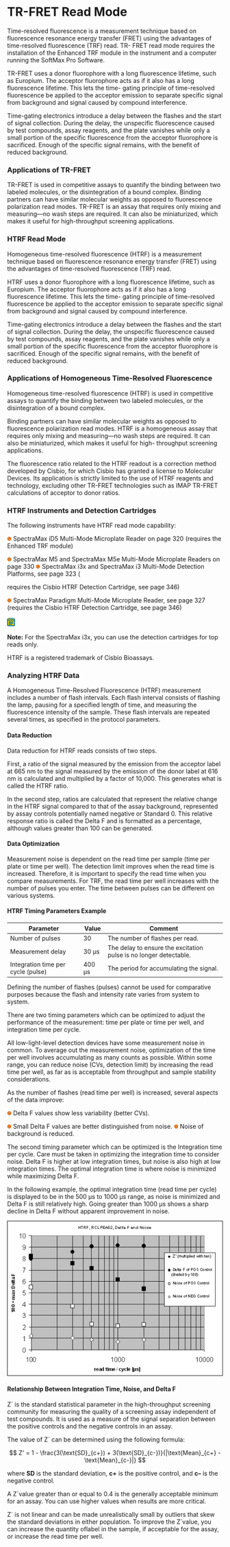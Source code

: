 # TR-FRET Read Mode

Time-resolved fluorescence is a measurement technique based on fluorescence resonance energy transfer (FRET) using the advantages of time-resolved fluorescence (TRF) read. TR- FRET read mode requires the installation of the Enhanced TRF module in the instrument and a computer running the SoftMax Pro Software.

TR-FRET uses a donor fluorophore with a long fluorescence lifetime, such as Europium. The acceptor fluorophore acts as if it also has a long fluorescence lifetime. This lets the time- gating principle of time-resolved fluorescence be applied to the acceptor emission to separate specific signal from background and signal caused by compound interference.

Time-gating electronics introduce a delay between the flashes and the start of signal collection. During the delay, the unspecific fluorescence caused by test compounds, assay reagents, and the plate vanishes while only a small portion of the specific fluorescence from the acceptor fluorophore is sacrificed. Enough of the specific signal remains, with the benefit of reduced background.

### Applications of TR-FRET

TR-FRET is used in competitive assays to quantify the binding between two labeled molecules, or the disintegration of a bound complex. Binding partners can have similar molecular weights as opposed to fluorescence polarization read modes. TR-FRET is an assay that requires only mixing and measuring—no wash steps are required. It can also be miniaturized, which makes it useful for high-throughput screening applications.

### HTRF Read Mode

Homogeneous time-resolved fluorescence (HTRF) is a measurement technique based on fluorescence resonance energy transfer (FRET) using the advantages of time-resolved fluorescence (TRF) read.

HTRF uses a donor fluorophore with a long fluorescence lifetime, such as Europium. The acceptor fluorophore acts as if it also has a long fluorescence lifetime. This lets the time- gating principle of time-resolved fluorescence be applied to the acceptor emission to separate specific signal from background and signal caused by compound interference.

Time-gating electronics introduce a delay between the flashes and the start of signal collection. During the delay, the unspecific fluorescence caused by test compounds, assay reagents, and the plate vanishes while only a small portion of the specific fluorescence from the acceptor fluorophore is sacrificed. Enough of the specific signal remains, with the benefit of reduced background.

### Applications of Homogeneous Time-Resolved Fluorescence

Homogeneous time-resolved fluorescence (HTRF) is used in competitive assays to quantify the binding between two labeled molecules, or the disintegration of a bound complex.

Binding partners can have similar molecular weights as opposed to fluorescence polarization read modes. HTRF is a homogeneous assay that requires only mixing and measuring—no wash steps are required. It can also be miniaturized, which makes it useful for high- throughput screening applications.

The fluorescence ratio related to the HTRF readout is a correction method developed by Cisbio, for which Cisbio has granted a license to Molecular Devices. Its application is strictly limited to the use of HTRF reagents and technology, excluding other TR-FRET technologies such as IMAP TR-FRET calculations of acceptor to donor ratios.

### HTRF Instruments and Detection Cartridges

The following instruments have HTRF read mode capability:

![](<../../../.gitbook/assets/0 (10) (1).png>) SpectraMax iD5 Multi-Mode Microplate Reader on page 320 (requires the Enhanced TRF module)

![](<../../../.gitbook/assets/1 (11) (1).png>) SpectraMax M5 and SpectraMax M5e Multi-Mode Microplate Readers on page 330 ![](<../../../.gitbook/assets/2 (13) (1).png>) SpectraMax i3x and SpectraMax i3 Multi-Mode Detection Platforms, see page 323 (

requires the Cisbio HTRF Detection Cartridge, see page 346)

![](<../../../.gitbook/assets/3 (14) (1).png>) SpectraMax Paradigm Multi-Mode Microplate Reader, see page 327 (requires the Cisbio HTRF Detection Cartridge, see page 346)

![](<../../../.gitbook/assets/4 (12) (1).png>)

**Note:** For the SpectraMax i3x, you can use the detection cartridges for top reads only.

HTRF is a registered trademark of Cisbio Bioassays.

### Analyzing HTRF Data

A Homogeneous Time-Resolved Fluorescence (HTRF) measurement includes a number of flash intervals. Each flash interval consists of flashing the lamp, pausing for a specified length of time, and measuring the fluorescence intensity of the sample. These flash intervals are repeated several times, as specified in the protocol parameters.

#### Data Reduction

Data reduction for HTRF reads consists of two steps.

First, a ratio of the signal measured by the emission from the acceptor label at 665 nm to the signal measured by the emission of the donor label at 616 nm is calculated and multiplied by a factor of 10,000. This generates what is called the HTRF ratio.

In the second step, ratios are calculated that represent the relative change in the HTRF signal compared to that of the assay background, represented by assay controls potentially named negative or Standard 0. This relative response ratio is called the Delta F and is formatted as a percentage, although values greater than 100 can be generated.

#### Data Optimization

Measurement noise is dependent on the read time per sample (time per plate or time per well). The detection limit improves when the read time is increased. Therefore, it is important to specify the read time when you compare measurements. For TRF, the read time per well increases with the number of pulses you enter. The time between pulses can be different on various systems.

#### HTRF Timing Parameters Example

| **Parameter**                      | **Value** | **Comment**                                                       |
| ---------------------------------- | --------- | ----------------------------------------------------------------- |
| Number of pulses                   | 30        | The number of flashes per read.                                   |
| Measurement delay                  | 30 µs     | The delay to ensure the excitation pulse is no longer detectable. |
| Integration time per cycle (pulse) | 400 µs    | The period for accumulating the signal.                           |

Defining the number of flashes (pulses) cannot be used for comparative purposes because the flash and intensity rate varies from system to system.

There are two timing parameters which can be optimized to adjust the performance of the measurement: time per plate or time per well, and integration time per cycle.

All low-light-level detection devices have some measurement noise in common. To average out the measurement noise, optimization of the time per well involves accumulating as many counts as possible. Within some range, you can reduce noise (CVs, detection limit) by increasing the read time per well, as far as is acceptable from throughput and sample stability considerations.

As the number of flashes (read time per well) is increased, several aspects of the data improve:

![](<../../../.gitbook/assets/5 (13) (1).png>) Delta F values show less variability (better CVs).

![](<../../../.gitbook/assets/6 (13).png>) Small Delta F values are better distinguished from noise. ![](<../../../.gitbook/assets/7 (13).png>) Noise of background is reduced.

The second timing parameter which can be optimized is the Integration time per cycle. Care must be taken in optimizing the integration time to consider noise. Delta F is higher at low integration times, but noise is also high at low integration times. The optimal integration time is where noise is minimized while maximizing Delta F.

In the following example, the optimal integration time (read time per cycle) is displayed to be in the 500 µs to 1000 µs range, as noise is minimized and Delta F is still relatively high. Going greater than 1000 µs shows a sharp decline in Delta F without apparent improvement in noise.

![](<../../../.gitbook/assets/8 (12).png>)

#### Relationship Between Integration Time, Noise, and Delta F

Z´ is the standard statistical parameter in the high-throughput screening community for measuring the quality of a screening assay independent of test compounds. It is used as a measure of the signal separation between the positive controls and the negative controls in an assay.

The value of Z´ can be determined using the following formula:

$$
Z' = 1 - \frac{3(\text{SD}_{c+}) + 3(\text{SD}_{c-})}{|\text{Mean}_{c+} - \text{Mean}_{c-}|}
$$

where **SD** is the standard deviation, **c+** is the positive control, and **c–** is the negative control.

A Z´value greater than or equal to 0.4 is the generally acceptable minimum for an assay. You can use higher values when results are more critical.

Z´ is not linear and can be made unrealistically small by outliers that skew the standard deviations in either population. To improve the Z´value, you can increase the quantity oflabel in the sample, if acceptable for the assay, or increase the read time per well.
